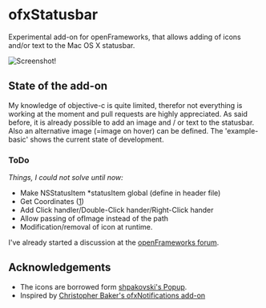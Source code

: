 # ofxStatusbar

Experimental add-on for openFrameworks, that allows adding of icons and/or text to the Mac OS X statusbar.

![Screenshot](https://raw.github.com/madc/ofxStatusbar/master/ofxaddons_thumbnail.png)!

## State of the add-on

My knowledge of objective-c is quite limited, therefor not everything is working at the moment and pull requests are highly appreciated. As said before, it is already possible to add an image and / or text to the statusbar. Also an alternative image (=image on hover) can be defined. The 'example-basic' shows the current state of development.

### ToDo

*Things, I could not solve until now:*

- Make NSStatusItem *statusItem global (define in header file)
- Get Coordinates ([1](http://the-useful.blogspot.co.at/2012/01/getting-nsstatusitem-co-ordinates.html))
- Add Click handler/Double-Click hander/Right-Click hander
- Allow passing of ofImage instead of the path
- Modification/removal of icon at runtime.

I've already started a discussion at the [openFrameworks forum](http://forum.openframeworks.cc/index.php/topic,13636.0.html).

## Acknowledgements

- The icons are borrowed form [shpakovski's Popup](https://github.com/shpakovski/Popup).
- Inspired by [Christopher Baker's ofxNotifications add-on](https://github.com/bakercp/ofxNotifications)
